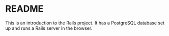 # README

This is an introduction to the Rails project. It has a PostgreSQL database set up and runs a Rails server in the browser.
